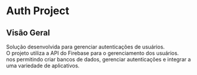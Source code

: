 # Auth Project

## Visão Geral

Solução desenvolvida para gerenciar autenticações de usuários. <br>
O projeto utiliza a API do Firebase para o gerenciamento dos usuários.<br>
nos permitindo criar bancos de dados, gerenciar autenticações e integrar a uma variedade de aplicativos.<br>



